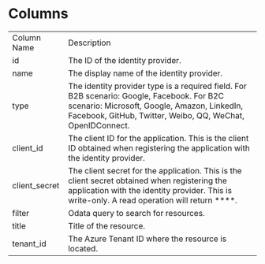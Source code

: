 # Columns  

<table>
	<tr><td>Column Name</td><td>Description</td></tr>
	<tr><td>id</td><td>The ID of the identity provider.</td></tr>
	<tr><td>name</td><td>The display name of the identity provider.</td></tr>
	<tr><td>type</td><td>The identity provider type is a required field. For B2B scenario: Google, Facebook. For B2C scenario: Microsoft, Google, Amazon, LinkedIn, Facebook, GitHub, Twitter, Weibo, QQ, WeChat, OpenIDConnect.</td></tr>
	<tr><td>client_id</td><td>The client ID for the application. This is the client ID obtained when registering the application with the identity provider.</td></tr>
	<tr><td>client_secret</td><td>The client secret for the application. This is the client secret obtained when registering the application with the identity provider. This is write-only. A read operation will return ****.</td></tr>
	<tr><td>filter</td><td>Odata query to search for resources.</td></tr>
	<tr><td>title</td><td>Title of the resource.</td></tr>
	<tr><td>tenant_id</td><td>The Azure Tenant ID where the resource is located.</td></tr>
</table>